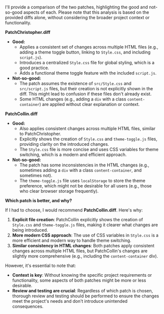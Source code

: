 I'll provide a comparison of the two patches, highlighting the good and not-so-good aspects of each. Please note that this analysis is based on the provided diffs alone, without considering the broader project context or functionality.

**PatchChristopher.diff**

* **Good:**
	+ Applies a consistent set of changes across multiple HTML files (e.g., adding a theme toggle button, linking to `Style.css`, and including `script.js`).
	+ Introduces a centralized `Style.css` file for global styling, which is a good practice.
	+ Adds a functional theme toggle feature with the included `script.js`.
* **Not-so-good:**
	+ The patch assumes the existence of `src/Style.css` and `src/script.js` files, but their creation is not explicitly shown in the diff. This might lead to confusion if these files don't already exist.
	+ Some HTML changes (e.g., adding a `div` with a class `content-container`) are applied without clear explanation or context.

**PatchCollin.diff**

* **Good:**
	+ Also applies consistent changes across multiple HTML files, similar to PatchChristopher.
	+ Explicitly shows the creation of `Style.css` and `theme-toggle.js` files, providing clarity on the introduced changes.
	+ The `Style.css` file is more concise and uses CSS variables for theme switching, which is a modern and efficient approach.
* **Not-so-good:**
	+ The patch has some inconsistencies in the HTML changes (e.g., sometimes adding a `div` with a class `content-container`, and sometimes not).
	+ The `theme-toggle.js` file uses `localStorage` to store the theme preference, which might not be desirable for all users (e.g., those who clear browser storage frequently).

**Which patch is better, and why?**

If I had to choose, I would recommend **PatchCollin.diff**. Here's why:

1. **Explicit file creation**: PatchCollin explicitly shows the creation of `Style.css` and `theme-toggle.js` files, making it clearer what changes are being introduced.
2. **More modern CSS approach**: The use of CSS variables in `Style.css` is a more efficient and modern way to handle theme switching.
3. **Similar consistency in HTML changes**: Both patches apply consistent changes across multiple HTML files, but PatchCollin's changes are slightly more comprehensive (e.g., including the `content-container` div).

However, it's essential to note that:

* **Context is key**: Without knowing the specific project requirements or functionality, some aspects of both patches might be more or less desirable.
* **Review and testing are crucial**: Regardless of which patch is chosen, thorough review and testing should be performed to ensure the changes meet the project's needs and don't introduce unintended consequences.